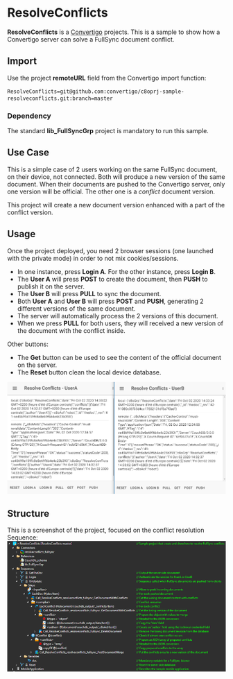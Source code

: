 # ResolveConflicts

**ResolveConflicts** is a [Convertigo](https://www.convertigo.com) projects. This is a sample to show how a Convertigo server can solve a FullSync document conflict.

## Import

Use the project **remoteURL** field from the Convertigo import function:

```
ResolveConflicts=git@github.com:convertigo/c8oprj-sample-resolveconflicts.git:branch=master
```

### Dependency

The standard **lib_FullSyncGrp** project is mandatory to run this sample.

## Use Case

This is a simple case of 2 users working on the same FullSync document, on their device, not connected. Both will produce a new version of the same document. When their documents are pushed to the Convertigo server, only one version will be official. The other one is a *conflict* document version.

This project will create a new document version enhanced with a part of the conflict version.

## Usage

Once the project deployed, you need 2 browser sessions (one launched with the private mode) in order to not mix cookies/sessions. 

+ In one instance, press **Login A**. For the other instance, press **Login B**.
+ The **User A** will press **POST** to create the document, then **PUSH** to publish it on the server.
+ The **User B** will press **PULL** to sync the document.
+ Both **User A** and **User B** will press **POST** and **PUSH**, generating 2 different versions of the same document.
+ The server will automatically process the 2 versions of this document.
+ When we press **PULL** for both users, they will received a new version of the document with the conflict inside.

Other buttons:
+ The **Get** button can be used to see the content of the official document on the server.
+ The **Reset** button clean the local device database.

![usage](_data/usage.png "Usage")

## Structure

This is a screenshot of the project, focused on the conflict resolution Sequence:
![project structure](_data/project.png "Project Structure")
